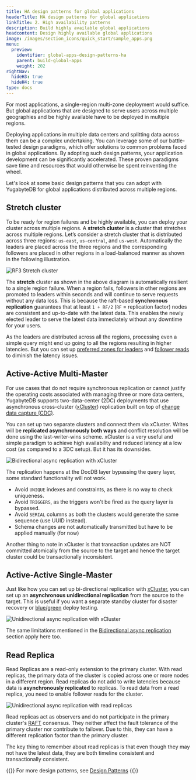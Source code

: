 ```yaml
---
title: HA design patterns for global applications
headerTitle: HA design patterns for global applications
linkTitle: 2. High availability patterns
description: Build highly available global applications
headcontent: Design highly available global applications
image: /images/section_icons/quick_start/sample_apps.png
menu:
  preview:
    identifier: global-apps-design-patterns-ha
    parent: build-global-apps
    weight: 202
rightNav:
  hideH3: true
  hideH4: true
type: docs
---
```

<!--
Stretch cluster with sync replication
Unidirectional async replication (transaction and non-transactional)
Bidirectional async replication
Read replicas
-->

For most applications, a single-region multi-zone deployment would suffice. But global applications that are designed to serve users across multiple geographies and be highly available have to be deployed in multiple regions.

Deploying applications in multiple data centers and splitting data across them can be a complex undertaking. You can leverage some of our battle-tested design paradigms, which offer solutions to common problems faced in global applications. By adopting such design patterns, your application development can be significantly accelerated. These proven paradigms save time and resources that would otherwise be spent reinventing the wheel.

Let's look at some basic design patterns that you can adopt with YugabyteDB for global applications distributed across multiple regions.

## Stretch cluster

To be ready for region failures and be highly available, you can deploy your cluster across multiple regions. A **stretch cluster** is a cluster that stretches across multiple regions. Let’s consider a stretch cluster that is distributed across three regions: `us-east`, `us-central`, and `us-west`. Automatically the leaders are placed across the three regions and the corresponding followers are placed in other regions in a load-balanced manner as shown in the following illustration.

![RF3 Stretch cluster](/images/develop/global-apps/rf3-stretch.png)

The **stretch** cluster as shown in the above diagram is automatically resilient to a single region failure. When a region fails, followers in other regions are promoted to leaders within seconds and will continue to serve requests without any data loss. This is because the raft-based **synchronous replication** guarantees that at least `1 + RF/2` (`RF` = replication factor) nodes are consistent and up-to-date with the latest data. This enables the newly elected leader to serve the latest data immediately without any downtime for your users.

As the leaders are distributed across all the regions, processing even a simple query might end up going to all the regions resulting in higher latencies. But you can set up [preferred zones for leaders](../global-performance#reducing-latency-with-preferred-leaders) and [follower reads](../global-performance#reducing-read-latency-with-follower-reads) to diminish the latency issues.

## Active-Active Multi-Master

For use cases that do not require synchronous replication or cannot justify the operating costs associated with managing three or more data centers, YugabyteDB supports two-data-center (2DC) deployments that use asynchronous cross-cluster ([xCluster](../../../architecture/docdb-replication/async-replication)) replication built on top of [change data capture (CDC)](../../../architecture/docdb-replication/change-data-capture).

You can set up two separate clusters and connect them via xCluster. Writes will be **replicated asynchronously both ways** and conflict resolution will be done using the last-writer-wins scheme. xCluster is a very useful and simple paradigm to achieve high availability and reduced latency at a low cost (as compared to a 3DC setup). But it has its downsides.

![Bidirectional async replication with xCluster](/images/develop/global-apps/xcluster-twoway.png)

The replication happens at the DocDB layer bypassing the query layer, some standard functionality will not work.

- Avoid `UNIQUE` indexes and constraints, as there is no way to check uniqueness.
- Avoid `TRIGGERS`, as the triggers won't be fired as the query layer is bypassed.
- Avoid `SERIAL` columns as both the clusters would generate the same sequence (use UUID instead).
- Schema changes are not automatically transmitted but have to be applied manually (for now)

Another thing to note in xCluster is that transaction updates are NOT committed atomically from the source to the target and hence the target cluster could be transactionally inconsistent.

## Active-Active Single-Master

Just like how you can set up bi-directional replication with [xCluster](../../../architecture/docdb-replication/async-replication), you can set up an **asynchronous unidirectional replication** from the source to the target. This is useful if you want a separate standby cluster for disaster recovery or [blue/green](https://en.wikipedia.org/wiki/Blue-green_deployment) deploy testing.

![Unidirectional async replication with xCluster](/images/develop/global-apps/xcluster-oneway.png)

The same limitations mentioned in the [Bidirectional async replication](#bidirectional-async-replication-with-xcluster) section apply here too.

## Read Replica

Read Replicas are a read-only extension to the primary cluster. With read replicas, the primary data of the cluster is copied across one or more nodes in a different region. Read replicas do not add to write latencies because data is **asynchronously replicated** to replicas. To read data from a read replica, you need to enable follower reads for the cluster.

![Unidirectional async replication with read replicas](/images/develop/global-apps/read-replica.png)

Read replicas act as observers and do not participate in the primary cluster's [RAFT](../../../architecture/docdb-replication/replication) consensus. They neither affect the fault tolerance of the primary cluster nor contribute to failover. Due to this, they can have a different replication factor than the primary cluster.

The key thing to remember about read replicas is that even though they may not have the latest data, they are both timeline consistent and transactionally consistent.

{{<tip>}}
For more design patterns, see  [Design Patterns](../../../../explore/transactions/isolation-levels/)
{{</tip>}}

